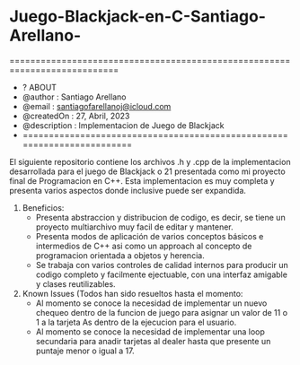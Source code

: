 # Juego-Blackjack-en-C-Santiago-Arellano-

===========================================================================
 * ?                              ABOUT
 * @author         :  Santiago Arellano
 * @email          :  santiagofarellanoj@icloud.com
 * @createdOn      :  27, Abril, 2023 
 * @description    :  Implementacion de Juego de Blackjack
 * ========================================================================
 
 El siguiente repositorio contiene los archivos .h y .cpp de la implementacion 
 desarrollada para el juego de Blackjack o 21 presentada como mi proyecto 
 final de Programacion en C++. Esta implementacion es muy completa y presenta varios 
 aspectos donde inclusive puede ser expandida.
 
 1. Beneficios:
    - Presenta abstraccion y distribucion de codigo, es decir, se tiene un proyecto 
      multiarchivo muy facil de editar y mantener.
    - Presenta modos de aplicación de varios conceptos básicos e intermedios de C++ 
      asi como un approach al concepto de programacion orientada a objetos y herencia.
    - Se trabaja con varios controles de calidad internos para producir un codigo completo
      y facilmente ejectuable, con una interfaz amigable y clases reutilizables.
 2. Known Issues (Todos han sido resueltos hasta el momento:
    - Al momento se conoce la necesidad de implementar un nuevo chequeo dentro de la funcion de juego para 
      asignar un valor de 11 o 1 a la tarjeta As dentro de la ejecucion para el usuario.
    - Al momento se conoce la necesidad de implementar una loop secundaria para anadir tarjetas al dealer hasta que 
      presente un puntaje menor o igual a 17.
